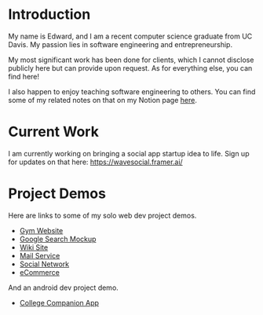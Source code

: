 # Introduction
My name is Edward, and I am a recent computer science graduate from UC Davis. My passion lies in software engineering and entrepreneurship. 

My most significant work has been done for clients, which I cannot disclose publicly here but can provide upon request. As for everything else, you can find here!

I also happen to enjoy teaching software engineering to others. You can find some of my related notes on that on my Notion page [here](https://www.notion.so/Docs-d0a7a9049b5949f9924693a110d79158).

# Current Work
I am currently working on bringing a social app startup idea to life. Sign up for updates on that here: https://wavesocial.framer.ai/

# Project Demos
Here are links to some of my solo web dev project demos.
- [Gym Website](https://www.ironarmsgym.com/)
- [Google Search Mockup](https://www.youtube.com/watch?v=S8hx2Vrcra4)
- [Wiki Site](https://www.youtube.com/watch?v=cGWEJcHwp7c)
- [Mail Service](https://www.youtube.com/watch?v=5ocfkS14erg)
- [Social Network](https://www.youtube.com/watch?v=2Khek1sbI-Y)
- [eCommerce](https://www.youtube.com/watch?v=sBTn0KrlYVQ)

And an android dev project demo.
- [College Companion App](https://www.youtube.com/watch?v=By6xliU4ovQ)

<!--
**edjohn/edjohn** is a ✨ _special_ ✨ repository because its `README.md` (this file) appears on your GitHub profile.

Here are some ideas to get you started:

- 🔭 I’m currently working on ...
- 🌱 I’m currently learning ...
- 👯 I’m looking to collaborate on ...
- 🤔 I’m looking for help with ...
- 💬 Ask me about ...
- 📫 How to reach me: ...
- 😄 Pronouns: ...
- ⚡ Fun fact: ...
-->
